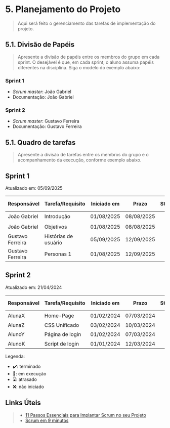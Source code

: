 # 5. Planejamento do Projeto

> Aqui será feito o gerenciamento das tarefas de implementação do projeto.

## 5.1. Divisão de Papéis

> Apresente a divisão de papéis entre os membros do grupo em cada sprint. O desejável é que, em cada sprint, o aluno assuma papéis diferentes na disciplina. Siga o modelo do exemplo abaixo:

### Sprint 1
- _Scrum master_: João Gabriel
- Documentação: João Gabriel 

### Sprint 2
- _Scrum master_: Gustavo Ferreira 
- Documentação: Gustavo Ferreira

## 5.1. Quadro de tarefas

> Apresente a divisão de tarefas entre os membros do grupo e o acompanhamento da execução, conforme exemplo abaixo.

## Sprint 1

Atualizado em: 05/09/2025

| Responsável   | Tarefa/Requisito | Iniciado em    | Prazo      | Status | Terminado em    |
| :----         |    :----         |      :----:    | :----:     | :----: | :----:          |
| João Gabriel      | Introdução | 01/08/2025     | 08/08/2025 | ✔️    | 08/08/2005      |
| João Gabriel       | Objetivos    | 01/08/2025     | 08/08/2025  | ✔️    |  08/08/2005   |
| Gustavo Ferreira       | Histórias de usuário  | 05/09/2025  | 12/09/2025 | ⌛ |  |            
| Gustavo Ferreira       | Personas 1  |    01/08/2025  | 12/09/2025 | ⌛ | |       

## Sprint 2

Atualizado em: 21/04/2024

| Responsável   | Tarefa/Requisito | Iniciado em    | Prazo      | Status | Terminado em    |
| :----         |    :----         |      :----:    | :----:     | :----: | :----:          |
| AlunaX        | Home-Page        | 01/02/2024     | 07/03/2024 | ✔️    | 05/01/2005      |
| AlunaZ        | CSS Unificado    | 03/02/2024     | 10/03/2024 | 📝    |                 |
| AlunoY        | Página de login  | 01/02/2024     | 07/03/2024 | ⌛     |                 |
| AlunoK        | Script de login  |  01/01/2024    | 12/03/2024 | ❌    |       |


Legenda:
- ✔️: terminado
- 📝: em execução
- ⌛: atrasado
- ❌: não iniciado



## Links Úteis
> - [11 Passos Essenciais para Implantar Scrum no seu Projeto](https://mindmaster.com.br/scrum-11-passos/)
> - [Scrum em 9 minutos](https://www.youtube.com/watch?v=XfvQWnRgxG0)


